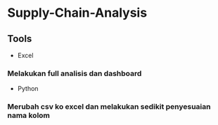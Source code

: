 # Supply-Chain-Analysis

## Tools
- Excel
### Melakukan full analisis dan dashboard
- Python
### Merubah csv ko excel dan melakukan sedikit penyesuaian nama kolom
